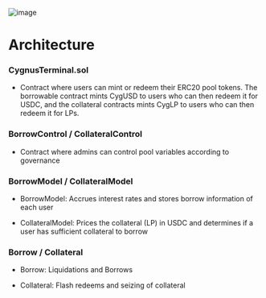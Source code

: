 ![image](https://github.com/CygnusDAO/core/assets/97303883/3d52ffa0-9613-4042-aa0d-8645d2acf5f0)

# Architecture

### CygnusTerminal.sol

- Contract where users can mint or redeem their ERC20 pool tokens. The borrowable contract mints CygUSD to users who can then redeem it for USDC, and the collateral contracts mints CygLP to users who can then redeem it for LPs.

### BorrowControl / CollateralControl

- Contract where admins can control pool variables according to governance

### BorrowModel / CollateralModel

- BorrowModel: Accrues interest rates and stores borrow information of each user

- CollateralModel: Prices the collateral (LP) in USDC and determines if a user has sufficient collateral to borrow

### Borrow / Collateral

- Borrow: Liquidations and Borrows

- Collateral: Flash redeems and seizing of collateral
